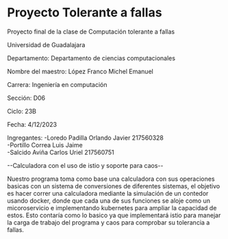 # Proyecto Tolerante a fallas

Proyecto final de la clase de Computación tolerante a fallas 

Universidad de Guadalajara 

Departamento:  Departamento de ciencias computacionales 

Nombre del maestro: López Franco Michel Emanuel

Carrera: Ingeniería en computación 

Sección: D06

Ciclo: 23B

Fecha: 4/12/2023

Ingregantes:
-Loredo Padilla Orlando Javier  217560328  
-Portillo Correa Luis Jaime      
-Salcido Aviña Carlos Uriel     217560751

--Calculadora con el uso de istio y soporte para caos-- 

Nuestro programa toma como base una calculadora con sus operaciones basicas con un sistema de conversiones de diferentes sistemas, el objetivo es hacer correr una calculadora mediante la simulación de un contedor usando docker, donde que cada una de sus funciones se aloje como un micoroservicio e implementando kubernetes para ampliar la capacidad de estos. Esto contaría como lo basico ya que implementará istio para manejar la carga de trabajo del programa y caos para comprobar su tolerancia a fallas.



